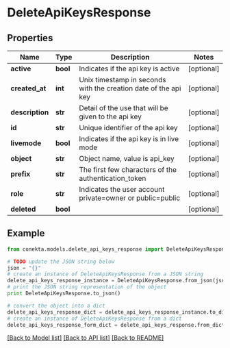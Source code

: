 # DeleteApiKeysResponse


## Properties
Name | Type | Description | Notes
------------ | ------------- | ------------- | -------------
**active** | **bool** | Indicates if the api key is active | [optional] 
**created_at** | **int** | Unix timestamp in seconds with the creation date of the api key | [optional] 
**description** | **str** | Detail of the use that will be given to the api key | [optional] 
**id** | **str** | Unique identifier of the api key | [optional] 
**livemode** | **bool** | Indicates if the api key is in live mode | [optional] 
**object** | **str** | Object name, value is api_key | [optional] 
**prefix** | **str** | The first few characters of the authentication_token | [optional] 
**role** | **str** | Indicates the user account private&#x3D;owner or public&#x3D;public | [optional] 
**deleted** | **bool** |  | [optional] 

## Example

```python
from conekta.models.delete_api_keys_response import DeleteApiKeysResponse

# TODO update the JSON string below
json = "{}"
# create an instance of DeleteApiKeysResponse from a JSON string
delete_api_keys_response_instance = DeleteApiKeysResponse.from_json(json)
# print the JSON string representation of the object
print DeleteApiKeysResponse.to_json()

# convert the object into a dict
delete_api_keys_response_dict = delete_api_keys_response_instance.to_dict()
# create an instance of DeleteApiKeysResponse from a dict
delete_api_keys_response_form_dict = delete_api_keys_response.from_dict(delete_api_keys_response_dict)
```
[[Back to Model list]](../README.md#documentation-for-models) [[Back to API list]](../README.md#documentation-for-api-endpoints) [[Back to README]](../README.md)


